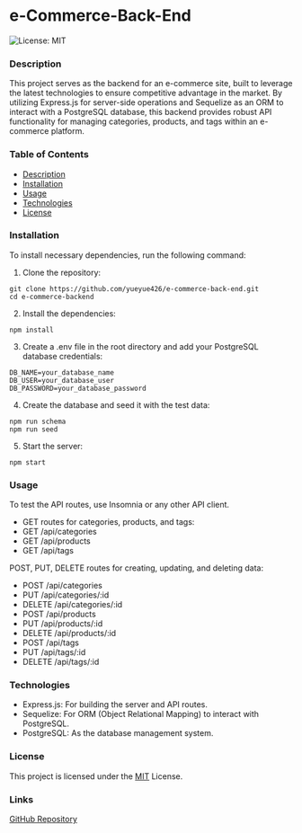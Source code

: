 # e-Commerce-Back-End
 ![License: MIT](https://img.shields.io/badge/License-MIT-yellow.svg)

 ### Description
This project serves as the backend for an e-commerce site, built to leverage the latest technologies to ensure competitive advantage in the market. By utilizing Express.js for server-side operations and Sequelize as an ORM to interact with a PostgreSQL database, this backend provides robust API functionality for managing categories, products, and tags within an e-commerce platform.

 ### Table of Contents
 - [Description](description)
 - [Installation](installation)
 - [Usage](usage)
 - [Technologies](technologies)
 - [License](license)

 ### Installation
 To install necessary dependencies, run the following command:
 1. Clone the repository:
 ```
 git clone https://github.com/yueyue426/e-commerce-back-end.git
 cd e-commerce-backend
 ```
 2. Install the dependencies:
 ```
 npm install
 ```
 3. Create a .env file in the root directory and add your PostgreSQL database credentials:
 ```
 DB_NAME=your_database_name
 DB_USER=your_database_user
 DB_PASSWORD=your_database_password
 ```
 4. Create the database and seed it with the test data:
 ```
 npm run schema
 npm run seed
 ```
 5. Start the server:
 ```
 npm start
 ```

 ### Usage
To test the API routes, use Insomnia or any other API client.
- GET routes for categories, products, and tags:
- GET /api/categories
- GET /api/products
- GET /api/tags

POST, PUT, DELETE routes for creating, updating, and deleting data:
- POST /api/categories
- PUT /api/categories/:id
- DELETE /api/categories/:id
- POST /api/products
- PUT /api/products/:id
- DELETE /api/products/:id
- POST /api/tags
- PUT /api/tags/:id
- DELETE /api/tags/:id

### Technologies
- Express.js: For building the server and API routes.
- Sequelize: For ORM (Object Relational Mapping) to interact with PostgreSQL.
- PostgreSQL: As the database management system.

### License
This project is licensed under the [MIT](https://opensource.org/licenses/MIT)  License.

### Links
[GitHub Repository](https://github.com/yueyue426/e-commerce-back-end.git)